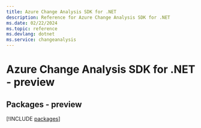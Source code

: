 ```yaml
---
title: Azure Change Analysis SDK for .NET
description: Reference for Azure Change Analysis SDK for .NET
ms.date: 02/22/2024
ms.topic: reference
ms.devlang: dotnet
ms.service: changeanalysis
---
```

# Azure Change Analysis SDK for .NET - preview
## Packages - preview
[!INCLUDE [packages](change-analysis-index.md)]